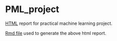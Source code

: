 # PML_project

[HTML](https://github.com/zchen2015/PML_project/pml_proj.html) report for practical machine learning project.

[Rmd file](https://github.com/zchen2015/PML_project/blob/master/pml_proj.Rmd) used to generate the above html report.


